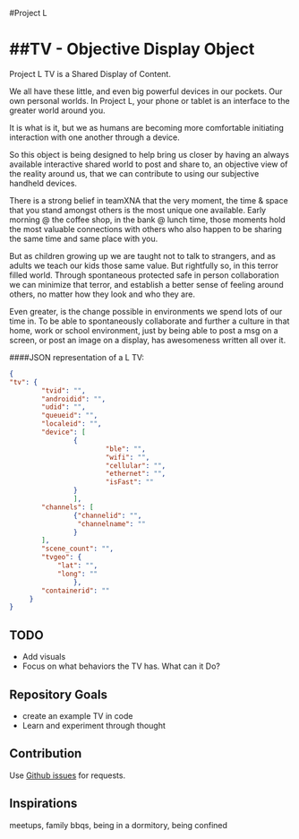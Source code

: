 #Project L

##TV - Objective Display Object
===

Project L TV is a Shared Display of Content.

   We all have these little, and even big powerful devices in our pockets. Our own personal worlds. In Project L, your phone or tablet is an interface to the greater world around you.

   It is what is it, but we as humans are becoming more comfortable initiating interaction with one another through a device.

   So this object is being designed to help bring us closer by having an always available interactive shared world to post and share to, an objective view of the reality around us, that we can contribute to using our subjective handheld devices.

   There is a strong belief in teamXNA that the very moment, the time & space that you stand amongst others is the most unique one available. Early morning @ the coffee shop, in the bank @ lunch time, those moments hold the most valuable connections with others who also happen to be sharing the same time and same place with you.

   But as children growing up we are taught not to talk to strangers, and as adults we teach our kids those same value. But rightfully so, in this terror filled world. Through spontaneous protected safe in person collaboration we can minimize that terror, and establish a better sense of feeling around others, no matter how they look and who they are.

   Even greater, is the change possible in environments we spend lots of our time in. To be able to spontaneously collaborate and further a culture in that home, work or school environment, just by being able to post a msg on a screen, or post an image on a display, has awesomeness written all over it.


####JSON representation of a L TV:

```json
{
"tv": {
        "tvid": "",
        "androidid": "",
        "udid": "",
        "queueid": "",
        "localeid": "",
        "device": [
                {
                        "ble": "",
                        "wifi": "",
                        "cellular": "",
                        "ethernet": "",
                        "isFast": ""
                }
                ],
        "channels": [
                {"channelid": "",
                 "channelname": ""
                }
        ],
        "scene_count": "",
        "tvgeo": {
            "lat": "",
            "long": ""
                },
        "containerid": ""
     }
}
```
TODO
------------
* Add visuals
* Focus on what behaviors the TV has. What can it Do?


Repository Goals
------------
* create an example TV in code
* Learn and experiment through thought


Contribution
------------

Use [Github issues](https://github.com/projectL/Tv/issues) for requests.


Inspirations
------------
meetups, family bbqs, being in a dormitory, being confined

